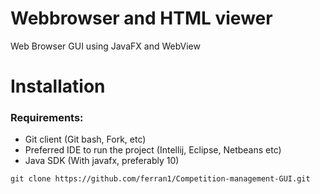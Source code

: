 # Webbrowser and HTML viewer
Web Browser GUI using JavaFX and WebView

# Installation
### Requirements:
* Git client (Git bash, Fork, etc)
* Preferred IDE to run the project (Intellij, Eclipse, Netbeans etc)
* Java SDK (With javafx, preferably 10)

```
git clone https://github.com/ferran1/Competition-management-GUI.git
```
